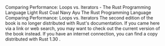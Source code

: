 Comparing Performance: Loops vs. Iterators - The Rust Programming Language
Light
Rust
Coal
Navy
Ayu
The Rust Programming Language
Comparing Performance: Loops vs. Iterators
The second edition of the book is no longer distributed with Rust's documentation.
If you came here via a link or web search, you may want to check out
the current
version of the book
instead.
If you have an internet connection, you can
find a copy distributed with
Rust
1.30
.